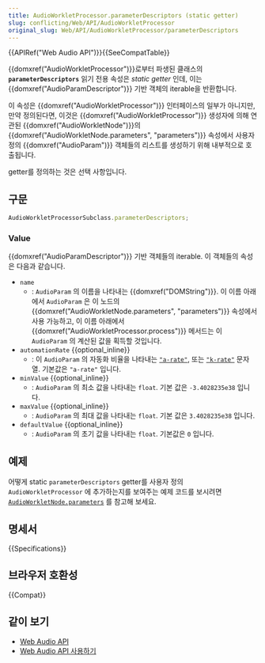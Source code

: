 ```yaml
---
title: AudioWorkletProcessor.parameterDescriptors (static getter)
slug: conflicting/Web/API/AudioWorkletProcessor
original_slug: Web/API/AudioWorkletProcessor/parameterDescriptors
---
```


{{APIRef("Web Audio API")}}{{SeeCompatTable}}

{{domxref("AudioWorkletProcessor")}}로부터 파생된 클래스의 **`parameterDescriptors`** 읽기 전용 속성은 _static getter_ 인데, 이는 {{domxref("AudioParamDescriptor")}} 기반 객체의 iterable을 반환합니다.

이 속성은 {{domxref("AudioWorkletProcessor")}} 인터페이스의 일부가 아니지만, 만약 정의된다면, 이것은 {{domxref("AudioWorkletProcessor")}} 생성자에 의해 연관된 {{domxref("AudioWorkletNode")}}의 {{domxref("AudioWorkletNode.parameters",
  "parameters")}} 속성에서 사용자 정의 {{domxref("AudioParam")}} 객체들의 리스트를 생성하기 위해 내부적으로 호출됩니다.

getter를 정의하는 것은 선택 사항입니다.

## 구문

```js
AudioWorkletProcessorSubclass.parameterDescriptors;
```

### Value

{{domxref("AudioParamDescriptor")}} 기반 객체들의 iterable. 이 객체들의 속성은 다음과 같습니다.

- `name`
  - : `AudioParam` 의 이름을 나타내는 {{domxref("DOMString")}}. 이 이름 아래에서 `AudioParam` 은 이 노드의 {{domxref("AudioWorkletNode.parameters", "parameters")}} 속성에서 사용 가능하고, 이 이름 아래에서 {{domxref("AudioWorkletProcessor.process")}} 메서드는 이 `AudioParam` 의 계산된 값을 획득할 것입니다.
- `automationRate` {{optional_inline}}
  - : 이 `AudioParam` 의 자동화 비율을 나타내는 [`"a-rate"`](/ko/docs/Web/API/AudioParam#a-rate), 또는 [`"k-rate"`](/ko/docs/Web/API/AudioParam#k-rate) 문자열. 기본값은 `"a-rate"` 입니다.
- `minValue` {{optional_inline}}
  - : `AudioParam` 의 최소 값을 나타내는 `float`. 기본 값은 `-3.4028235e38` 입니다.
- `maxValue` {{optional_inline}}
  - : `AudioParam` 의 최대 값을 나타내는 `float`. 기본 값은 `3.4028235e38` 입니다.
- `defaultValue` {{optional_inline}}
  - : `AudioParam` 의 초기 값을 나타내는 `float`. 기본값은 `0` 입니다.

## 예제

어떻게 static `parameterDescriptors` getter를 사용자 정의 `AudioWorkletProcessor` 에 추가하는지를 보여주는 예제 코드를 보시려면 [`AudioWorkletNode.parameters`](/ko/docs/Web/API/AudioWorkletNode/parameters#examples) 를 참고해 보세요.

## 명세서

{{Specifications}}

## 브라우저 호환성

{{Compat}}

## 같이 보기

- [Web Audio API](/ko/docs/Web/API/Web_Audio_API)
- [Web Audio
  API 사용하기](/ko/docs/Web/API/Web_Audio_API/Using_Web_Audio_API)
